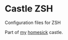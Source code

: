 Castle ZSH
==========

Configuration files for ZSH

Part of [my][1] [homesick][2] castle.

[1]: https://github.com/ushkinaz/castle
[2]: https://github.com/technicalpickles/homesick
